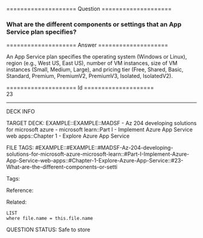 ==================== Question ====================  

### What are the different components or settings that an App Service plan specifies?  

==================== Answer ====================  

An App Service plan specifies the operating system (Windows or Linux), region (e.g., West US, East US), number of VM instances, size of VM instances (Small, Medium, Large), and pricing tier (Free, Shared, Basic, Standard, Premium, PremiumV2, PremiumV3, Isolated, IsolatedV2).

==================== Id ====================  
23

---

DECK INFO

TARGET DECK: EXAMPLE::EXAMPLE::MADSF - Az 204 developing solutions for microsoft azure - microsoft learn::Part I - Implement Azure App Service web apps::Chapter 1 - Explore Azure App Service

FILE TAGS: #EXAMPLE::#EXAMPLE::#MADSF-Az-204-developing-solutions-for-microsoft-azure-microsoft-learn::#Part-I-Implement-Azure-App-Service-web-apps::#Chapter-1-Explore-Azure-App-Service::#23-What-are-the-different-components-or-setti

Tags:

Reference:

Related:

```dataview
LIST
where file.name = this.file.name
```
QUESTION STATUS: Safe to store
